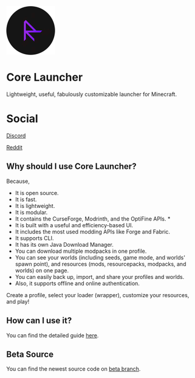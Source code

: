 <img alt="icon" src="images/logo.png" width="128" height="128"/>

# Core Launcher
Lightweight, useful, fabulously customizable launcher for Minecraft.

# Social

[Discord](https://discord.gg/MEJQtCvwqf)

[Reddit](https://www.reddit.com/r/corelauncher/)

## Why should I use Core Launcher?
Because,
- It is open source.
- It is fast.
- It is lightweight.
- It is modular.
- It contains the CurseForge, Modrinth, and the OptiFine APIs. *
- It is built with a useful and efficiency-based UI.
- It includes the most used modding APIs like Forge and Fabric.
- It supports CLI.
- It has its own Java Download Manager.
- You can download multiple modpacks in one profile.
- You can see your worlds (including seeds, game mode, and worlds' spawn point), and resources (mods, resourcepacks, modpacks, and worlds) on one page.
- You can easily back up, import, and share your profiles and worlds.
- Also, it supports offline and online authentication.

Create a profile, select your loader (wrapper), customize your resources, and play!

## How can I use it?

You can find the detailed guide [here](https://github.com/etkmlm/CoreLauncher/wiki).

## Beta Source

You can find the newest source code on [beta branch](https://github.com/etkmlm/CoreLauncher/tree/beta).
